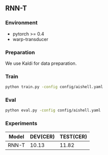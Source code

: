 ## RNN-T

### Environment

- pytorch >= 0.4
- warp-transducer

### Preparation

We use Kaldi for data preparation.

### Train

```bash
python train.py -config config/aishell.yaml
```

### Eval 

```bash
python eval.py -config config/aishell.yaml
```

### Experiments

| **Model** | **DEV(CER)** | **TEST(CER)** |
| --------- | ------------ | ------------- |
| RNN-T     | 10.13        | 11.82         |

